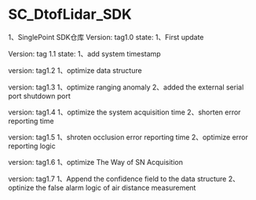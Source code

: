 # SC_DtofLidar_SDK
1、SinglePoint SDK仓库
Version:
	tag1.0
state:
1、First update

Version:
	tag 1.1
state:
1、add system timestamp 

version:
  tag1.2
1、optimize data structure

version:
  tag1.3
1、optimize ranging anomaly
2、added the external serial port shutdown port

version:
  tag1.4
1、optimize the system acquisition time
2、shorten error reporting time

version:
  tag1.5
1、shroten occlusion error reporting time
2、optimize error reporting logic

version:
  tag1.6
1、optimize The Way of SN Acquisition

version:
  tag1.7
1、Append the confidence field to the data structure
2、optinize the false alarm logic of air distance measurement